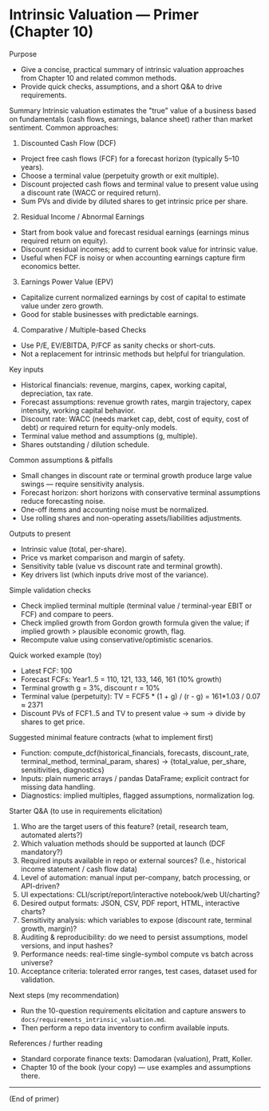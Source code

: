 # Intrinsic Valuation — Primer (Chapter 10)

Purpose
- Give a concise, practical summary of intrinsic valuation approaches from Chapter 10 and related common methods.
- Provide quick checks, assumptions, and a short Q&A to drive requirements.

Summary
Intrinsic valuation estimates the "true" value of a business based on fundamentals (cash flows, earnings, balance sheet) rather than market sentiment. Common approaches:

1. Discounted Cash Flow (DCF)
  - Project free cash flows (FCF) for a forecast horizon (typically 5–10 years).
  - Choose a terminal value (perpetuity growth or exit multiple).
  - Discount projected cash flows and terminal value to present value using a discount rate (WACC or required return).
  - Sum PVs and divide by diluted shares to get intrinsic price per share.

2. Residual Income / Abnormal Earnings
  - Start from book value and forecast residual earnings (earnings minus required return on equity).
  - Discount residual incomes; add to current book value for intrinsic value.
  - Useful when FCF is noisy or when accounting earnings capture firm economics better.

3. Earnings Power Value (EPV)
  - Capitalize current normalized earnings by cost of capital to estimate value under zero growth.
  - Good for stable businesses with predictable earnings.

4. Comparative / Multiple-based Checks
  - Use P/E, EV/EBITDA, P/FCF as sanity checks or short-cuts.
  - Not a replacement for intrinsic methods but helpful for triangulation.

Key inputs
- Historical financials: revenue, margins, capex, working capital, depreciation, tax rate.
- Forecast assumptions: revenue growth rates, margin trajectory, capex intensity, working capital behavior.
- Discount rate: WACC (needs market cap, debt, cost of equity, cost of debt) or required return for equity-only models.
- Terminal value method and assumptions (g, multiple).
- Shares outstanding / dilution schedule.

Common assumptions & pitfalls
- Small changes in discount rate or terminal growth produce large value swings — require sensitivity analysis.
- Forecast horizon: short horizons with conservative terminal assumptions reduce forecasting noise.
- One-off items and accounting noise must be normalized.
- Use rolling shares and non-operating assets/liabilities adjustments.

Outputs to present
- Intrinsic value (total, per-share).
- Price vs market comparison and margin of safety.
- Sensitivity table (value vs discount rate and terminal growth).
- Key drivers list (which inputs drive most of the variance).

Simple validation checks
- Check implied terminal multiple (terminal value / terminal-year EBIT or FCF) and compare to peers.
- Check implied growth from Gordon growth formula given the value; if implied growth > plausible economic growth, flag.
- Recompute value using conservative/optimistic scenarios.

Quick worked example (toy)
- Latest FCF: 100
- Forecast FCFs: Year1..5 = 110, 121, 133, 146, 161 (10% growth)
- Terminal growth g = 3%, discount r = 10%
- Terminal value (perpetuity): TV = FCF5 * (1 + g) / (r - g) = 161*1.03 / 0.07 ≈ 2371
- Discount PVs of FCF1..5 and TV to present value → sum → divide by shares to get price.

Suggested minimal feature contracts (what to implement first)
- Function: compute_dcf(historical_financials, forecasts, discount_rate, terminal_method, terminal_param, shares) -> {total_value, per_share, sensitivities, diagnostics}
- Inputs: plain numeric arrays / pandas DataFrame; explicit contract for missing data handling.
- Diagnostics: implied multiples, flagged assumptions, normalization log.

Starter Q&A (to use in requirements elicitation)
1. Who are the target users of this feature? (retail, research team, automated alerts?)
2. Which valuation methods should be supported at launch (DCF mandatory?)
3. Required inputs available in repo or external sources? (I.e., historical income statement / cash flow data)
4. Level of automation: manual input per-company, batch processing, or API-driven?
5. UI expectations: CLI/script/report/interactive notebook/web UI/charting?
6. Desired output formats: JSON, CSV, PDF report, HTML, interactive charts?
7. Sensitivity analysis: which variables to expose (discount rate, terminal growth, margin)?
8. Auditing & reproducibility: do we need to persist assumptions, model versions, and input hashes?
9. Performance needs: real-time single-symbol compute vs batch across universe?
10. Acceptance criteria: tolerated error ranges, test cases, dataset used for validation.

Next steps (my recommendation)
- Run the 10-question requirements elicitation and capture answers to `docs/requirements_intrinsic_valuation.md`.
- Then perform a repo data inventory to confirm available inputs.

References / further reading
- Standard corporate finance texts: Damodaran (valuation), Pratt, Koller.
- Chapter 10 of the book (your copy) — use examples and assumptions there.

---

(End of primer)
